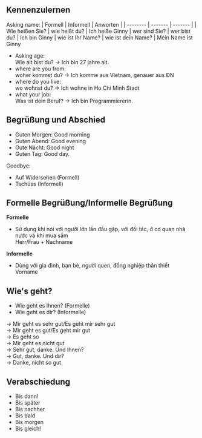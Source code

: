 ## Kennenzulernen
Asking name:
| Formell    | Informell | Anworten |
| -------- | ------- | ------- |
| Wie heißen Sie?  | wie heißt du?    | Ich heiße Ginny
| wer sind Sie? | wer bist du?     | Ich bin Ginny
| wie ist Ihr Name?    | wie ist dein Name?    | Mein Name ist Ginny

+ Asking age: <br>
Wie alt bist du? -> Ich bin 27 jahre alt.
+ where are you from:<br>
woher kommst du? -> Ich komme aus Vietnam, genauer aus ĐN<br>
+ where do you live:<br>
wo wohnst du? -> Ich wohne in Ho Chi Minh Stadt
+ what your job:<br>
Was ist dein Beruf? -> Ich bin Programmiererin. 

## Begrüßung und Abschied
+ Guten Morgen: Good morning
+ Guten Abend: Good evening
+ Gute Nächt: Good night
+ Guten Tag: Good day.

Goodbye:<br>
+ Auf Widersehen (Formell)
+ Tschüss (Informell)
  
## Formelle Begrüßung/Informelle Begrüßung
**Formelle** <br>
- Sử dụng khi nói với người lớn lần đầu gặp, với đối tác, ở cơ quan nhà nước và khi mua sắm <br>
Herr/Frau + Nachname

**Informelle** <br>
- Dùng với gia đình, bạn bè, người quen, đồng nghiệp thân thiết <br>
Vorname

## Wie's geht?
- Wie geht es Ihnen? (Formelle)
- Wie geht es dir? (Informelle)

-> Mir geht es sehr gut/Es geht mir sehr gut<br>
-> Mir geht es gut/Es geht mir gut<br>
-> Es geht so<br>
-> Mir geht es nicht gut<br>
-> Sehr gut, danke. Und Ihnen?<br>
-> Gut, danke. Und dir?<br>
-> Danke, nicht so gut.

## Verabschiedung
+ Bis dann!
+ Bis später
+ Bis nachher
+ Bis bald
+ Bis morgen
+ Bis gleich!
